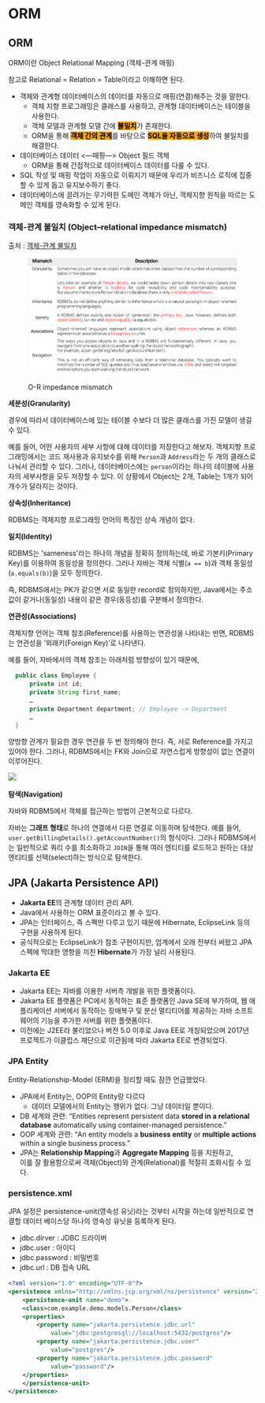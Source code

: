 # ORM

## ORM

ORM이란 Object Relational Mapping (객체-관계 매핑)

참고로 Relational = Relation = Table이라고 이해하면 된다.

* 객체와 관계형 데이터베이스의 데이터를 자동으로 매핑(연결)해주는 것을 말한다.&#x20;
  * 객체 지향 프로그래밍은 클래스를 사용하고, 관계형 데이터베이스는 테이블을 사용한다.&#x20;
  * 객체 모델과 관계형 모델 간에 <mark style="background-color:orange;">**불일치**</mark>가 존재한다.&#x20;
  * ORM을 통해 <mark style="background-color:orange;">**객체 간의 관계**</mark>를 바탕으로 <mark style="background-color:orange;">**SQL을 자동으로 생성**</mark>하여 불일치를 해결한다.&#x20;
* 데이터베이스 데이터 <—매핑—> Object 필드 객체
  * ORM을 통해 간접적으로 데이터베이스 데이터를 다룰 수 있다.
* SQL 작성 및 매핑 작업이 자동으로 이뤄지기 때문에 우리가 비즈니스 로직에 집중할 수 있게 돕고 유지보수하기 좋다.
* 데이터베이스에 끌려가는 무기력한 도메인 객체가 아닌, 객체지향 원칙을 따르는 도메인 객체를 영속화할 수 있게 된다.

### 객체-관계 불일치 (Object–relational impedance mismatch)

출처 : [객체-관계 불일치](https://eun-jeong.tistory.com/31)

<figure><img src="../../.gitbook/assets/orm-impedance-mismatch.png" alt=""><figcaption><p>O-R impedance mismatch</p></figcaption></figure>

**세분성(Granularity)**

경우에 따라서 데이터베이스에 있는 테이블 수보다 더 많은 클래스를 가진 모델이 생길 수 있다.

예를 들어, 어떤 사용자의 세부 사항에 대해 데이터를 저장한다고 해보자. 객체지향 프로그래밍에서는 코드 재사용과 유지보수를 위해 `Person`과 `Address`라는 두 개의 클래스로 나눠서 관리할 수 있다. 그러나, 데이터베이스에는 `person`이라는 하나의 테이블에 사용자의 세부사항을 모두 저장할 수 있다. 이 상황에서 Object는 2개, Table는 1개가 되어 개수가 달라지는 것이다.

**상속성(Inheritance)**

RDBMS는 객체지향 프로그래밍 언어의 특징인 상속 개념이 없다.

**일치(Identity)**

RDBMS는 'sameness'라는 하나의 개념을 정확히 정의하는데, 바로 기본키(Primary Key)를 이용하여 동일성을 정의한다. 그러나 자바는 객체 식별(`a == b`)과 객체 동일성(`a.equals(b)`)을 모두 정의한다.

즉, RDBMS에서는 PK가 같으면 서로 동일한 record로 정의하지만, Java에서는 주소값이 같거나(동일성) 내용이 같은 경우(동등성)를 구분해서 정의한다.

**연관성(Associations)**

객체지향 언어는 객체 참조(Reference)를 사용하는 연관성을 나타내는 반면, RDBMS는 연관성을 ‘외래키(Foreign Key)’로 나타낸다.

예를 들어, 자바에서의 객체 참조는 아래처럼 방향성이 있기 때문에,

```java
  public class Employee { 
      private int id; 
      private String first_name; 
      …
      private Department department; // Employee -> Department
      …
  }
```

양방향 관계가 필요한 경우 연관을 두 번 정의해야 한다. 즉, 서로 Reference를 가지고 있어야 한다. 그러나, RDBMS에서는 FK와 Join으로 자연스럽게 방향성이 없는 연결이 이루어진다.

![](https://gmlwjd9405.github.io/images/database/db-join-example.png)

**탐색(Navigation)**

자바와 RDBMS에서 객체를 접근하는 방법이 근본적으로 다르다.

자바는 **그래프 형태**로 하나의 연결에서 다른 연결로 이동하며 탐색한다. 예를 들어, `user.getBillingDetails().getAccountNumber()`의 형식이다. 그러나 RDBMS에서는 일반적으로 쿼리 수를 최소화하고 `JOIN`을 통해 여러 엔티티를 로드하고 원하는 대상 엔티티를 선택(select)하는 방식으로 탐색한다.

## JPA (Jakarta Persistence API)

* **Jakarta EE**의 관계형 데이터 관리 API.&#x20;
* Java에서 사용하는 ORM 표준이라고 볼 수 있다.
* JPA는 인터페이스, 즉 스펙만 다루고 있기 때문에 Hibernate, EclipseLink 등의 구현을 사용하게 된다.
* &#x20;공식적으로는 EclipseLink가 참조 구현이지만, 업계에서 오래 전부터 써왔고 JPA 스펙에 막대한 영향을 끼친 **Hibernate**가 가장 널리 사용된다.

### Jakarta EE

* Jakarta EE는 자바를 이용한 서버측 개발을 위한 플랫폼이다.&#x20;
* Jakarta EE 플랫폼은 PC에서 동작하는 표준 플랫폼인 Java SE에 부가하여, 웹 애플리케이션 서버에서 동작하는 장애복구 및 분산 멀티티어를 제공하는 자바 소프트웨어의 기능을 추가한 서버를 위한 플랫폼이다.&#x20;
* 이전에는 J2EE라 불리었으나 버전 5.0 이후로 Java EE로 개칭되었으며 2017년 프로젝트가 이클립스 재단으로 이관됨에 따라 Jakarta EE로 변경되었다.

### JPA Entity

Entity-Relationship-Model (ERM)을 정리할 때도 잠깐 언급했었다.

* JPA에서 Entity는,  OOP의 Entity랑 다르다
  * 데이터 모델에서의 Entity는 행위가 없다. 그냥 데이터일 뿐이다.
* DB 세계와 관련: “Entities represent persistent data **stored in a relational database** automatically using container-managed persistence.”
* OOP 세계와 관련: “An entity models a **business entity** or **multiple actions** within a single business process.”
* JPA는 **Relationship Mapping**과 **Aggregate Mapping** 등을 지원하고, \
  이를 잘 활용함으로써 객체(Object)와 관계(Relational)를 적절히 조화시킬 수 있다.

### persistence.xml

JPA 설정은 persistence-unit(영속성 유닛)라는 것부터 시작을 하는데 일반적으로 연결할 데이터 베이스당 하나의 영속성 유닛을 등록하게 된다.

* jdbc.dirver : JDBC 드라이버
* jdbc.user : 아이디
* jdbc.password : 비밀번호
* jdbc.url : DB 접속 URL

```xml
<?xml version="1.0" encoding="UTF-8"?>
<persistence xmlns="http://xmlns.jcp.org/xml/ns/persistence" version="2.1">
    <persistence-unit name="demo">
	<class>com.example.demo.models.Person</class>
	<properties>
	    <property name="jakarta.persistence.jdbc.url"
			value="jdbc:postgresql://localhost:5432/postgres"/>
	    <property name="jakarta.persistence.jdbc.user"
			value="postgres"/>
	    <property name="jakarta.persistence.jdbc.password"
			value="password"/>
	</properties>
    </persistence-unit>
</persistence>
```
